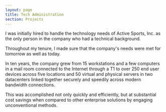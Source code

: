 ```yaml
---
layout: page
title: Tech Administration
section: Projects
---
```

I was initially hired to handle the technology needs of Active Sports, Inc. as the only person in the company who had a technical background.

Throughout my tenure, I made sure that the company's needs were met for tomorrow as well as today.

In ten years, the company grew from 15 workstations and a few computers in a mail room connected to the Internet through a T1 to over 250 end user devices across five locations and 50 virtual and physical servers in two datacenters linked together securely and speedily across modern bandwidth connections.

This was accomplished not only quickly and efficiently, but at substantial cost savings when compared to other enterprise solutions by engaging unconventional methods.